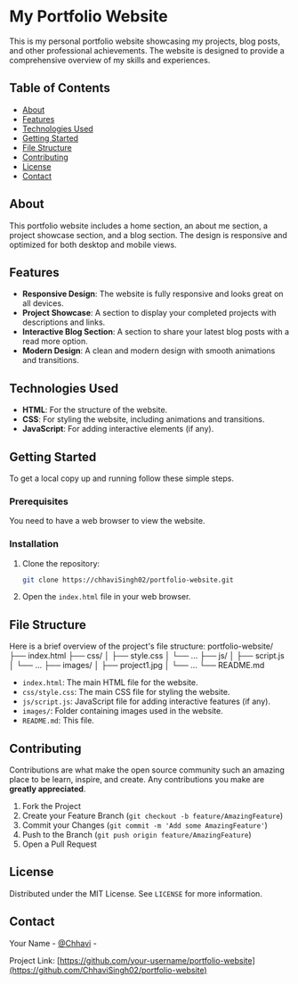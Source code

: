 # My Portfolio Website

This is my personal portfolio website showcasing my projects, blog posts, and other professional achievements. The website is designed to provide a comprehensive overview of my skills and experiences.

## Table of Contents

- [About](#about)
- [Features](#features)
- [Technologies Used](#technologies-used)
- [Getting Started](#getting-started)
- [File Structure](#file-structure)
- [Contributing](#contributing)
- [License](#license)
- [Contact](#contact)

## About

This portfolio website includes a home section, an about me section, a project showcase section, and a blog section. The design is responsive and optimized for both desktop and mobile views.

## Features

- **Responsive Design**: The website is fully responsive and looks great on all devices.
- **Project Showcase**: A section to display your completed projects with descriptions and links.
- **Interactive Blog Section**: A section to share your latest blog posts with a read more option.
- **Modern Design**: A clean and modern design with smooth animations and transitions.

## Technologies Used

- **HTML**: For the structure of the website.
- **CSS**: For styling the website, including animations and transitions.
- **JavaScript**: For adding interactive elements (if any).

## Getting Started

To get a local copy up and running follow these simple steps.

### Prerequisites

You need to have a web browser to view the website.

### Installation

1. Clone the repository:

    ```bash
    git clone https://chhaviSingh02/portfolio-website.git
    ```

2. Open the `index.html` file in your web browser.

## File Structure

Here is a brief overview of the project's file structure:
portfolio-website/
├── index.html
├── css/
│ ├── style.css
│ └── ...
├── js/
│ ├── script.js
│ └── ...
├── images/
│ ├── project1.jpg
│ └── ...
└── README.md


- `index.html`: The main HTML file for the website.
- `css/style.css`: The main CSS file for styling the website.
- `js/script.js`: JavaScript file for adding interactive features (if any).
- `images/`: Folder containing images used in the website.
- `README.md`: This file.

## Contributing

Contributions are what make the open source community such an amazing place to be learn, inspire, and create. Any contributions you make are **greatly appreciated**.

1. Fork the Project
2. Create your Feature Branch (`git checkout -b feature/AmazingFeature`)
3. Commit your Changes (`git commit -m 'Add some AmazingFeature'`)
4. Push to the Branch (`git push origin feature/AmazingFeature`)
5. Open a Pull Request

## License

Distributed under the MIT License. See `LICENSE` for more information.

## Contact

Your Name - [@Chhavi](https://x.com/ChhaviTomar10) -

Project Link: [https://github.com/your-username/portfolio-website](https://github.com/ChhaviSingh02/portfolio-website)


